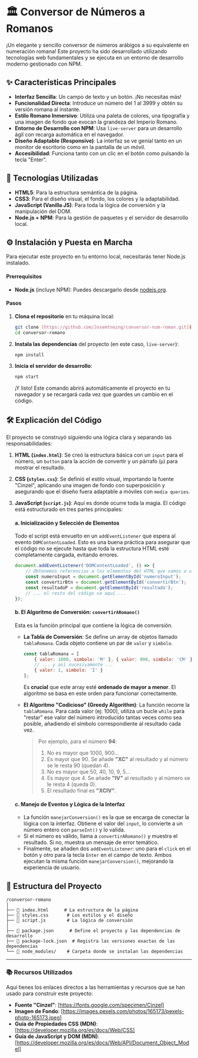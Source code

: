 # 🏛️ Conversor de Números a Romanos

¡Un elegante y sencillo conversor de números arábigos a su equivalente en numeración romana! Este proyecto ha sido desarrollado utilizando tecnologías web fundamentales y se ejecuta en un entorno de desarrollo moderno gestionado con NPM.



## ✨ Características Principales

-   **Interfaz Sencilla**: Un campo de texto y un botón. ¡No necesitas más!
-   **Funcionalidad Directa**: Introduce un número del 1 al 3999 y obtén su versión romana al instante.
-   **Estilo Romano Inmersivo**: Utiliza una paleta de colores, una tipografía y una imagen de fondo que evocan la grandeza del Imperio Romano.
-   **Entorno de Desarrollo con NPM**: Usa `live-server` para un desarrollo ágil con recarga automática en el navegador.
-   **Diseño Adaptable (Responsive)**: La interfaz se ve genial tanto en un monitor de escritorio como en la pantalla de un móvil.
-   **Accesibilidad**: Funciona tanto con un clic en el botón como pulsando la tecla "Enter".

## 🚀 Tecnologías Utilizadas

-   **HTML5**: Para la estructura semántica de la página.
-   **CSS3**: Para el diseño visual, el fondo, los colores y la adaptabilidad.
-   **JavaScript (Vanilla JS)**: Para toda la lógica de conversión y la manipulación del DOM.
-   **Node.js + NPM**: Para la gestión de paquetes y el servidor de desarrollo local.

## ⚙️ Instalación y Puesta en Marcha

Para ejecutar este proyecto en tu entorno local, necesitarás tener Node.js instalado.

#### Prerrequisitos
-   **Node.js** (incluye NPM): Puedes descargarlo desde [nodejs.org](https://nodejs.org/).

#### Pasos

1.  **Clona el repositorio** en tu máquina local:
    ```bash
    git clone [https://github.com/Josemtnezng/conversor-num-roman.git](https://github.com/tu-usuario/conversor-romano.git)
    cd conversor-romano
    ```

2.  **Instala las dependencias** del proyecto (en este caso, `live-server`):
    ```bash
    npm install
    ```

3.  **Inicia el servidor de desarrollo**:
    ```bash
    npm start
    ```
    ¡Y listo! Este comando abrirá automáticamente el proyecto en tu navegador y se recargará cada vez que guardes un cambio en el código.

## 🛠️ Explicación del Código

El proyecto se construyó siguiendo una lógica clara y separando las responsabilidades:

1.  **HTML (`index.html`)**: Se creó la estructura básica con un `input` para el número, un `button` para la acción de convertir y un párrafo (`p`) para mostrar el resultado.

2.  **CSS (`styles.css`)**: Se definió el estilo visual, importando la fuente "Cinzel", aplicando una imagen de fondo con superposición y asegurando que el diseño fuera adaptable a móviles con `media queries`.

3.  **JavaScript (`script.js`)**: Aquí es donde ocurre toda la magia. El código está estructurado en tres partes principales:

    #### a. Inicialización y Selección de Elementos
    Todo el script está envuelto en un `addEventListener` que espera al evento `DOMContentLoaded`. Esto es una buena práctica para asegurar que el código no se ejecute hasta que toda la estructura HTML esté completamente cargada, evitando errores.
    ```javascript
    document.addEventListener('DOMContentLoaded', () => {
        // Obtenemos referencias a los elementos del HTML que vamos a usar
        const numeroInput = document.getElementById('numeroInput');
        const convertirBtn = document.getElementById('convertirBtn');
        const resultadoP = document.getElementById('resultado');
        // ... el resto del código va aquí ...
    });
    ```

    #### b. El Algoritmo de Conversión: `convertirARomano()`
    Esta es la función principal que contiene la lógica de conversión.
    -   **La Tabla de Conversión**: Se define un array de objetos llamado `tablaRomana`. Cada objeto contiene un par de `valor` y `simbolo`.
        ```javascript
        const tablaRomana = [
            { valor: 1000, simbolo: 'M' }, { valor: 900, simbolo: 'CM' },
            // ... y así sucesivamente ...
            { valor: 1, simbolo: 'I' }
        ];
        ```
        Es **crucial** que este array esté **ordenado de mayor a menor**. El algoritmo se basa en este orden para funcionar correctamente.

    -   **El Algoritmo "Codicioso" (Greedy Algorithm)**: La función recorre la `tablaRomana`. Para cada valor (ej: 1000), utiliza un bucle `while` para "restar" ese valor del número introducido tantas veces como sea posible, añadiendo el símbolo correspondiente al resultado cada vez.
        > Por ejemplo, para el número **94**:
        > 1. No es mayor que 1000, 900...
        > 2. Es mayor que 90. Se añade **"XC"** al resultado y al número se le resta 90 (quedan 4).
        > 3. No es mayor que 50, 40, 10, 9, 5...
        > 4. Es mayor que 4. Se añade **"IV"** al resultado y al número se le resta 4 (queda 0).
        > 5. El resultado final es **"XCIV"**.

    #### c. Manejo de Eventos y Lógica de la Interfaz
    -   La función `manejarConversion()` es la que se encarga de conectar la lógica con la interfaz. Obtiene el valor del `input`, lo convierte a un número entero con `parseInt()` y lo valida.
    -   Si el número es válido, llama a `convertirARomano()` y muestra el resultado. Si no, muestra un mensaje de error temático.
    -   Finalmente, se añaden dos `addEventListener`: uno para el `click` en el botón y otro para la tecla `Enter` en el campo de texto. Ambos ejecutan la misma función `manejarConversion()`, mejorando la experiencia de usuario.

## 📁 Estructura del Proyecto

```
/conversor-romano
│
├── 📄 index.html      # La estructura de la página
├── 📄 styles.css       # Los estilos y el diseño
├── 📄 script.js        # La lógica de conversión
│
├── 📄 package.json      # Define el proyecto y las dependencias de desarrollo
├── 📄 package-lock.json  # Registra las versiones exactas de las dependencias
└── 📁 node_modules/    # Carpeta donde se instalan las dependencias
```

---

### 📚 Recursos Utilizados

Aquí tienes los enlaces directos a las herramientas y recursos que se han usado para construir este proyecto:

-   **Fuente "Cinzel"**: [https://fonts.google.com/specimen/Cinzel]
-   **Imagen de Fondo**: [https://images.pexels.com/photos/165173/pexels-photo-165173.jpeg]
-   **Guía de Propiedades CSS (MDN)**: [https://developer.mozilla.org/es/docs/Web/CSS]
-   **Guía de JavaScript y DOM (MDN)**: [https://developer.mozilla.org/es/docs/Web/API/Document_Object_Model]
